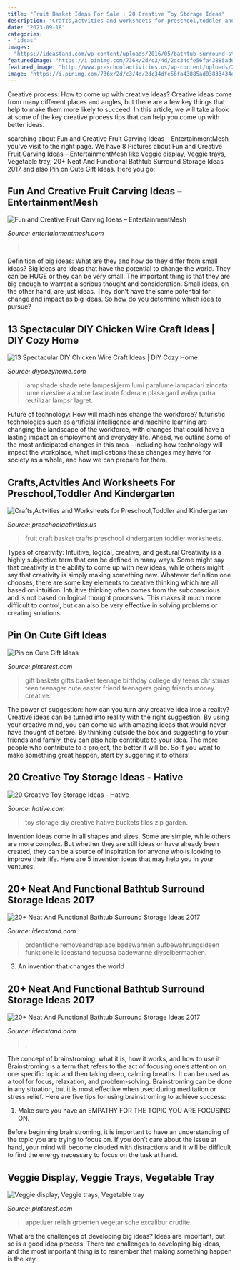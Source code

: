 ```yaml
---
title: "Fruit Basket Ideas For Sale : 20 Creative Toy Storage Ideas"
description: "Crafts,actvities and worksheets for preschool,toddler and kindergarten"
date: "2023-09-18"
categories:
- "ideas"
images:
- "https://ideastand.com/wp-content/uploads/2016/05/bathtub-surround-storage/25-bathtub-surround-storage-ideas.jpg"
featuredImage: "https://i.pinimg.com/736x/2d/c3/4d/2dc34dfe56fa43885ad03833434dc700--gifts-for-college-girls-college-gift-baskets.jpg"
featured_image: "http://www.preschoolactivities.us/wp-content/uploads/2015/10/fruit-basket-craft.jpg"
image: "https://i.pinimg.com/736x/2d/c3/4d/2dc34dfe56fa43885ad03833434dc700--gifts-for-college-girls-college-gift-baskets.jpg"
---
```



Creative process: How to come up with creative ideas?
Creative ideas come from many different places and angles, but there are a few key things that help to make them more likely to succeed. In this article, we will take a look at some of the key creative process tips that can help you come up with better ideas.

	

		
searching about Fun and Creative Fruit Carving Ideas – EntertainmentMesh you've visit to the right page. We have 8 Pictures about Fun and Creative Fruit Carving Ideas – EntertainmentMesh like Veggie display, Veggie trays, Vegetable tray, 20+ Neat And Functional Bathtub Surround Storage Ideas 2017 and also Pin on Cute Gift Ideas. Here you go:
		
    
## Fun And Creative Fruit Carving Ideas – EntertainmentMesh

<img loading=lazy src="https://entertainmentmesh.com/wp-content/uploads/2015/03/Owl-Fruit-and-Vegetable-Carving.jpg" onerror="this.onerror=null;this.src='https://tse3.mm.bing.net/th?id=OIP.UjkKZwKADghJyQoQagSjlQHaJ4&amp;pid=15.1';" alt="Fun and Creative Fruit Carving Ideas – EntertainmentMesh">

_Source: entertainmentmesh.com_

>. 

	

Definition of big ideas: What are they and how do they differ from small ideas?
Big ideas are ideas that have the potential to change the world. They can be HUGE or they can be very small. The important thing is that they are big enough to warrant a serious thought and consideration. Small ideas, on the other hand, are just ideas. They don’t have the same potential for change and impact as big ideas. So how do you determine which idea to pursue?

    
## 13 Spectacular DIY Chicken Wire Craft Ideas | DIY Cozy Home

<img loading=lazy src="http://diycozyhome.com/wp-content/uploads/2016/06/shade-2.jpg" onerror="this.onerror=null;this.src='https://tse3.mm.bing.net/th?id=OIP.Vsq1Lk4QVlVTxN01cGDyUwHaLH&amp;pid=15.1';" alt="13 Spectacular DIY Chicken Wire Craft Ideas | DIY Cozy Home">

_Source: diycozyhome.com_

>lampshade shade rete lampeskjerm lumi paralume lampadari zincata lume rivestire alambre fascinate foderare plasa gard wahyuputra reutilizar lampsr lagret. 

	

Future of technology: How will machines change the workforce?
futuristic technologies such as artificial intelligence and machine learning are changing the landscape of the workforce, with changes that could have a lasting impact on employment and everyday life. Ahead, we outline some of the most anticipated changes in this area – including how technology will impact the workplace, what implications these changes may have for society as a whole, and how we can prepare for them.

    
## Crafts,Actvities And Worksheets For Preschool,Toddler And Kindergarten

<img loading=lazy src="http://www.preschoolactivities.us/wp-content/uploads/2015/10/fruit-basket-craft.jpg" onerror="this.onerror=null;this.src='https://tse1.mm.bing.net/th?id=OIP.T59JfJzdh2hl0qa2Gz7zcwHaHa&amp;pid=15.1';" alt="Crafts,Actvities and Worksheets for Preschool,Toddler and Kindergarten">

_Source: preschoolactivities.us_

>fruit craft basket crafts preschool kindergarten toddler worksheets. 

	

Types of creativity: Intuitive, logical, creative, and gestural
Creativity is a highly subjective term that can be defined in many ways. Some might say that creativity is the ability to come up with new ideas, while others might say that creativity is simply making something new. Whatever definition one chooses, there are some key elements to creative thinking which are all based on intuition. Intuitive thinking often comes from the subconscious and is not based on logical thought processes. This makes it much more difficult to control, but can also be very effective in solving problems or creating solutions.

    
## Pin On Cute Gift Ideas

<img loading=lazy src="https://i.pinimg.com/736x/2d/c3/4d/2dc34dfe56fa43885ad03833434dc700--gifts-for-college-girls-college-gift-baskets.jpg" onerror="this.onerror=null;this.src='https://tse2.mm.bing.net/th?id=OIP.Bd2JybjCC3jKTlSNMZhP0QHaJ4&amp;pid=15.1';" alt="Pin on Cute Gift Ideas">

_Source: pinterest.com_

>gift baskets gifts basket teenage birthday college diy teens christmas teen teenager cute easter friend teenagers going friends money creative. 

	

The power of suggestion: how can you turn any creative idea into a reality?
Creative ideas can be turned into reality with the right suggestion. By using your creative mind, you can come up with amazing ideas that would never have thought of before. By thinking outside the box and suggesting to your friends and family, they can also help contribute to your idea. The more people who contribute to a project, the better it will be. So if you want to make something great happen, start by suggering it to others!

    
## 20 Creative Toy Storage Ideas - Hative

<img loading=lazy src="https://hative.com/wp-content/uploads/2014/11/toy-storage-ideas/7-buckets-and-zip-tiles-as-diy-toy-storage.jpg" onerror="this.onerror=null;this.src='https://tse1.mm.bing.net/th?id=OIP.W76bRteOP4ABpjNebYdGGgHaLI&amp;pid=15.1';" alt="20 Creative Toy Storage Ideas - Hative">

_Source: hative.com_

>toy storage diy creative hative buckets tiles zip garden. 

	

Invention ideas come in all shapes and sizes. Some are simple, while others are more complex. But whether they are still ideas or have already been created, they can be a source of inspiration for anyone who is looking to improve their life. Here are 5 invention ideas that may help you in your ventures.

    
## 20+ Neat And Functional Bathtub Surround Storage Ideas 2017

<img loading=lazy src="https://ideastand.com/wp-content/uploads/2016/05/bathtub-surround-storage/22-bathtub-surround-storage-ideas.jpg" onerror="this.onerror=null;this.src='https://tse4.mm.bing.net/th?id=OIP.M55-PUWwMQOZExQfBIuReQHaIs&amp;pid=15.1';" alt="20+ Neat And Functional Bathtub Surround Storage Ideas 2017">

_Source: ideastand.com_

>ordentliche removeandreplace badewannen aufbewahrungsideen funktionelle ideastand topupsa badewanne diyselbermachen. 

	

3. An invention that changes the world 

    
## 20+ Neat And Functional Bathtub Surround Storage Ideas 2017

<img loading=lazy src="https://ideastand.com/wp-content/uploads/2016/05/bathtub-surround-storage/25-bathtub-surround-storage-ideas.jpg" onerror="this.onerror=null;this.src='https://tse1.mm.bing.net/th?id=OIP.YF9Oyr6ZaxFNAQYsRqIlrwHaJ9&amp;pid=15.1';" alt="20+ Neat And Functional Bathtub Surround Storage Ideas 2017">

_Source: ideastand.com_

>. 

	

The concept of brainstroming: what it is, how it works, and how to use it
Brainstroming is a term that refers to the act of focusing one’s attention on one specific topic and then taking deep, calming breaths. It can be used as a tool for focus, relaxation, and problem-solving. Brainstroming can be done in any situation, but it is most effective when used during meditation or stress relief. Here are five tips for using brainstroming to achieve success:
1. Make sure you have an EMPATHY FOR THE TOPIC YOU ARE FOCUSING ON.

Before beginning brainstroming, it is important to have an understanding of the topic you are trying to focus on. If you don’t care about the issue at hand, your mind will become clouded with distractions and it will be difficult to find the energy necessary to focus on the task at hand.

    
## Veggie Display, Veggie Trays, Vegetable Tray

<img loading=lazy src="https://i.pinimg.com/736x/30/fc/a3/30fca37a29e62172d532603a9465df4a--relish-tray-ideas-veggie-display-easter-fruit-display.jpg" onerror="this.onerror=null;this.src='https://tse2.mm.bing.net/th?id=OIP.9Vl8O5-q9gClohli0YkZ3wHaJ3&amp;pid=15.1';" alt="Veggie display, Veggie trays, Vegetable tray">

_Source: pinterest.com_

>appetizer relish groenten vegetarische excalibur crudite. 

	

What are the challenges of developing big ideas?
Ideas are important, but so is a good idea process. There are challenges to developing big ideas, and the most important thing is to remember that making something happen is the key.

